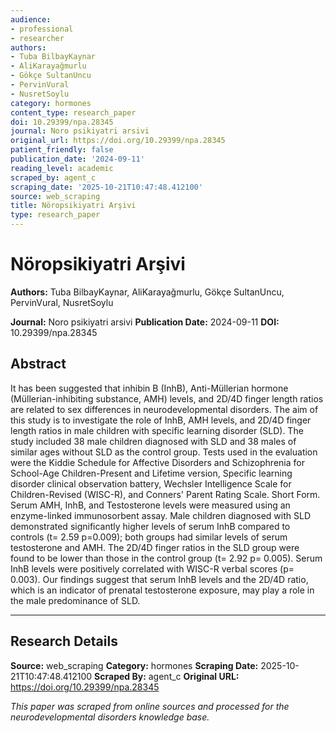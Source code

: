 ```yaml
---
audience:
- professional
- researcher
authors:
- Tuba BilbayKaynar
- AliKarayağmurlu
- Gökçe SultanUncu
- PervinVural
- NusretSoylu
category: hormones
content_type: research_paper
doi: 10.29399/npa.28345
journal: Noro psikiyatri arsivi
original_url: https://doi.org/10.29399/npa.28345
patient_friendly: false
publication_date: '2024-09-11'
reading_level: academic
scraped_by: agent_c
scraping_date: '2025-10-21T10:47:48.412100'
source: web_scraping
title: Nöropsikiyatri Arşivi
type: research_paper
---
```

# Nöropsikiyatri Arşivi

**Authors:** Tuba BilbayKaynar, AliKarayağmurlu, Gökçe SultanUncu, PervinVural, NusretSoylu

**Journal:** Noro psikiyatri arsivi
**Publication Date:** 2024-09-11
**DOI:** 10.29399/npa.28345

## Abstract

It has been suggested that inhibin B (InhB), Anti-Müllerian hormone (Müllerian-inhibiting substance, AMH) levels, and 2D/4D finger length ratios are related to sex differences in neurodevelopmental disorders. The aim of this study is to investigate the role of InhB, AMH levels, and 2D/4D finger length ratios in male children with specific learning disorder (SLD).
The study included 38 male children diagnosed with SLD and 38 males of similar ages without SLD as the control group. Tests used in the evaluation were the Kiddie Schedule for Affective Disorders and Schizophrenia for School-Age Children-Present and Lifetime version, Specific learning disorder clinical observation battery, Wechsler Intelligence Scale for Children-Revised (WISC-R), and Conners' Parent Rating Scale.
Short Form. Serum AMH, InhB, and Testosterone levels were measured using an enzyme-linked immunosorbent assay.
Male children diagnosed with SLD demonstrated significantly higher levels of serum InhB compared to controls (t= 2.59 p=0.009); both groups had similar levels of serum testosterone and AMH. The 2D/4D finger ratios in the SLD group were found to be lower than those in the control group (t= 2.92 p= 0.005). Serum InhB levels were positively correlated with WISC-R verbal scores (p= 0.003).
Our findings suggest that serum InhB levels and the 2D/4D ratio, which is an indicator of prenatal testosterone exposure, may play a role in the male predominance of SLD.

---

## Research Details

**Source:** web_scraping
**Category:** hormones
**Scraping Date:** 2025-10-21T10:47:48.412100
**Scraped By:** agent_c
**Original URL:** https://doi.org/10.29399/npa.28345

*This paper was scraped from online sources and processed for the neurodevelopmental disorders knowledge base.*